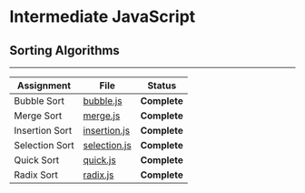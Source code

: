# Intermediate JavaScript
## Sorting Algorithms
---
| Assignment     | File                           | Status          |
| -------------- | ------------------------------ | --------------- |
| Bubble Sort    | [bubble.js](./bubble.js)       | <b>Complete</b> |
| Merge Sort     | [merge.js](./merge.js)         | <b>Complete</b> |
| Insertion Sort | [insertion.js](./insertion.js) | <b>Complete</b> |
| Selection Sort | [selection.js](./selection.js) | <b>Complete</b> |
| Quick Sort     | [quick.js](./quick.js)         | <b>Complete</b> |
| Radix Sort     | [radix.js](./radix.js)         | <b>Complete</b> |